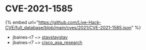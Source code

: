# CVE-2021-1585
{% embed url="https://github.com/Live-Hack-CVE/full_database/blob/main/cves/2021/CVE-2021-1585.json" %}

* jbaines-r7 ~> [staystaystay](https://www.alice-snow.ru/2021/database/cve-2021-1585/staystaystay-jbaines-r7)
* jbaines-r7 ~> [cisco_asa_research](https://www.alice-snow.ru/2021/database/cve-2021-1585/cisco_asa_research-jbaines-r7)